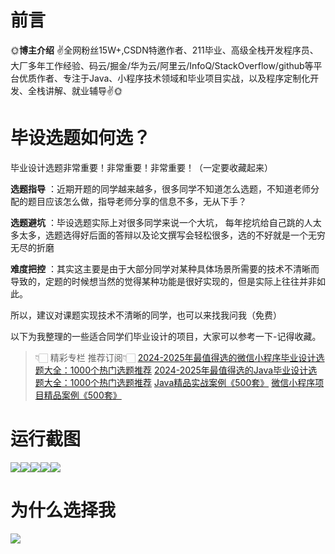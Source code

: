 # 前言

🌞**博主介绍**
✌全网粉丝15W+,CSDN特邀作者、211毕业、高级全栈开发程序员、大厂多年工作经验、码云/掘金/华为云/阿里云/InfoQ/StackOverflow/github等平台优质作者、专注于Java、小程序技术领域和毕业项目实战，以及程序定制化开发、全栈讲解、就业辅导✌🌞

# 毕设选题如何选？

毕业设计选题非常重要！非常重要！非常重要！（一定要收藏起来）

**选题指导** ：近期开题的同学越来越多，很多同学不知道怎么选题，不知道老师分配的题目应该怎么做，指导老师分享的信息不多，无从下手？

**选题避坑** ：毕设选题实际上对很多同学来说一个大坑，
每年挖坑给自己跳的人太多太多，选题选得好后面的答辩以及论文撰写会轻松很多，选的不好就是一个无穷无尽的折磨

**难度把控** ：其实这主要是由于大部分同学对某种具体场景所需要的技术不清晰而导致的，定题的时候想当然的觉得某种功能是很好实现的，但是实际上往往并非如此。

所以，建议对课题实现技术不清晰的同学，也可以来找我问我（免费）

以下为我整理的一些适合同学们毕业设计的项目，大家可以参考一下-记得收藏。

> 👇🏻 精彩专栏 推荐订阅👇🏻
> [2024-2025年最值得选的微信小程序毕业设计选题大全：1000个热门选题推荐](https://www.yuque.com/cxycsx/bve3ul)
> [2024-2025年最值得选的Java毕业设计选题大全：1000个热门选题推荐](https://www.yuque.com/cxycsx/bve3ul)
> [Java精品实战案例《500套》](https://www.yuque.com/cxycsx/bve3ul)
> [微信小程序项目精品案例《500套》](https://www.yuque.com/cxycsx/bve3ul)

# 运行截图

![](http://www.bysj52.com/uploadfile/ueditor/image/202306/%E6%AF%95%E8%AE%BEspringboot214%E5%9F%BA%E4%BA%8Espringboot%E7%9A%84%E5%A4%9A%E5%AA%92%E4%BD%93%E7%B4%A0%E6%9D%90%E5%BA%93%E7%9A%84%E5%BC%80%E5%8F%91%E4%B8%8E%E5%BA%94%E7%94%A8%E6%AF%95%E4%B8%9A%E8%AE%BE%E8%AE%A1/1.png)![](http://www.bysj52.com/uploadfile/ueditor/image/202306/%E6%AF%95%E8%AE%BEspringboot214%E5%9F%BA%E4%BA%8Espringboot%E7%9A%84%E5%A4%9A%E5%AA%92%E4%BD%93%E7%B4%A0%E6%9D%90%E5%BA%93%E7%9A%84%E5%BC%80%E5%8F%91%E4%B8%8E%E5%BA%94%E7%94%A8%E6%AF%95%E4%B8%9A%E8%AE%BE%E8%AE%A1/2.png)![](http://www.bysj52.com/uploadfile/ueditor/image/202306/%E6%AF%95%E8%AE%BEspringboot214%E5%9F%BA%E4%BA%8Espringboot%E7%9A%84%E5%A4%9A%E5%AA%92%E4%BD%93%E7%B4%A0%E6%9D%90%E5%BA%93%E7%9A%84%E5%BC%80%E5%8F%91%E4%B8%8E%E5%BA%94%E7%94%A8%E6%AF%95%E4%B8%9A%E8%AE%BE%E8%AE%A1/4.png)![](http://www.bysj52.com/uploadfile/ueditor/image/202306/%E6%AF%95%E8%AE%BEspringboot214%E5%9F%BA%E4%BA%8Espringboot%E7%9A%84%E5%A4%9A%E5%AA%92%E4%BD%93%E7%B4%A0%E6%9D%90%E5%BA%93%E7%9A%84%E5%BC%80%E5%8F%91%E4%B8%8E%E5%BA%94%E7%94%A8%E6%AF%95%E4%B8%9A%E8%AE%BE%E8%AE%A1/5.png)![](http://www.bysj52.com/uploadfile/ueditor/image/202306/%E6%AF%95%E8%AE%BEspringboot214%E5%9F%BA%E4%BA%8Espringboot%E7%9A%84%E5%A4%9A%E5%AA%92%E4%BD%93%E7%B4%A0%E6%9D%90%E5%BA%93%E7%9A%84%E5%BC%80%E5%8F%91%E4%B8%8E%E5%BA%94%E7%94%A8%E6%AF%95%E4%B8%9A%E8%AE%BE%E8%AE%A1/3.png)

# 为什么选择我

![](http://upload.cxycsx.vip/%E6%9C%AA%E5%91%BD%E5%90%8D__2024-09-06+10_52_44.jpg)

